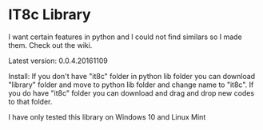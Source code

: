 # IT8c Library
I want certain features in python and I could not find similars so I made them. Check out the wiki.

Latest version: 0.0.4.20161109

Install: If you don't have "it8c" folder in python lib folder you can download "library" folder and move to python lib folder and change name to "it8c". If you do have "it8c" folder you can download and drag and drop new codes to that folder.

I have only tested this library on Windows 10 and Linux Mint
